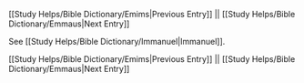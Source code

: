 [[Study Helps/Bible Dictionary/Emims|Previous Entry]]  ||  [[Study Helps/Bible Dictionary/Emmaus|Next Entry]]

 See [[Study Helps/Bible Dictionary/Immanuel|Immanuel]].

[[Study Helps/Bible Dictionary/Emims|Previous Entry]]  ||  [[Study Helps/Bible Dictionary/Emmaus|Next Entry]]